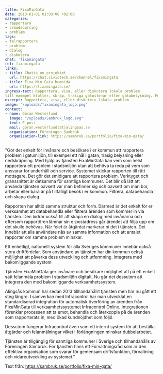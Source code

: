 ```yaml
---
title: FixaMinGata
date: 2013-01-01 01:00:00 +02:00
categories:
- rapportera
- crowdsourcing
- problem
tags:
- felrapportera
- problem
- dialog
- diskutera
chat: 'fixamingata'
ref: fixamingata
links:
- title: Chatta om projektet
  url: https://chat.civictech.se/channel/fixamingata
- title: Fixa Min Gata hemsida
  url: https://fixamingata.se/
ingress-text: Rapportera, visa, eller diskutera lokala problem
till exempel klotter, skräp, trasiga gatustenar eller gatubelysning. Felrapporteringar skickas sen till myndigheter för åtgärder.
excerpt: Rapportera, visa, eller diskutera lokala problem
image: "/uploads/fixamingata_logo.png"
contact:
- name: Göran Westerlund
  image: "/uploads/Sambruk_logo.svg"
  text: E-post
  mail: goran.westerlund(at)alingsas.se
  organisation: Föreningen Sambruk
  organisation-link: https://sambruk.se/portfolio/fixa-min-gata/
---
```

"Gör det enkelt för invånare och besökare i er kommun att rapportera problem i gatumiljön, till exempel ett hål i gatan, trasig belysning eller nedskräpning. Med hjälp av tjänsten FixaMinGata kan vem som helst rapportera ett problem i stadsmiljön utan att behöva ta reda på vem som ansvarar för underhåll och service. Systemet skickar rapporten till rätt mottagare. Det gör det smidigare att rapportera problem.
Verktyget och gränssnittet är detsamma för samtliga kommuner. Det blir då lätt att använda tjänsten oavsett var man befinner sig och oavsett om man bor, arbetar eller bara är på tillfälligt besök i er kommun.
Filtrera, databehandla och skapa dialog

Rapporten har alltid samma struktur och form. Därmed är det enkelt för er verksamhet att databehandla eller filtrera ärenden som kommer in via tjänsten. Den bidrar också till att skapa en dialog med invånarna och eftersom rapportören lämnar sin e-postadress går ärendet att följa upp om det skulle behövas. När felet är åtgärdat markerar ni det i tjänsten. Det innebär att alla användare nås av samma information och att antalet rapporter om samma problem minskar.

Ett enhetligt, nationellt system för alla Sveriges kommuner innebär också stora driftfördelar. Som användare av tjänsten har din kommun också möjlighet att påverka dess utveckling och utformning.
Integrera med bakomliggande system

Tjänsten FixaMinGata ger invånare och besökare möjlighet att på ett enkelt sätt felanmäla problem i stadsmiljön digitalt. Nu går det dessutom att integrera den med bakomliggande verksamhetssystem.

Alingsås kommun har sedan 2013 tillhandahållit tjänsten men har nu gått ett steg längre. I samverkan med Infracontrol har man utvecklat en standardiserad integration för automatisk överföring av ärenden från FixaMinGata till verksamhetssystemet Infracontrol Online. Integrationen förenklar processen att ta emot, behandla och återkoppla på de ärenden som rapporterats in, med ökad kundnöjdhet som följd.

Dessutom fungerar Infracontrol även som ett internt system för att beställa åtgärder och felanmälningar vilket i förlängningen minskar dubbelarbetet.

Tjänsten är tillgänglig för samtliga kommuner i Sverige och tillhandahålls av Föreningen Sambruk. För tjänsten finns ett Förvaltningsråd som är den effektiva organisation som svarar för gemensam driftsfunktion, förvaltning och vidareutveckling av systemet."

Text från: https://sambruk.se/portfolio/fixa-min-gata/
